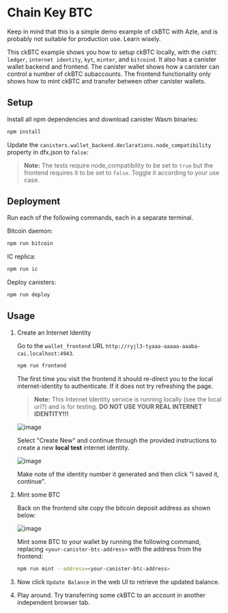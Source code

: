 # Chain Key BTC

Keep in mind that this is a simple demo example of ckBTC with Azle, and is probably not suitable for production use. Learn wisely.

This ckBTC example shows you how to setup ckBTC locally, with the `ckBTC ledger`, `internet identity`, `kyt`, `minter`, and `bitcoind`. It also has a canister wallet backend and frontend. The canister wallet shows how a canister can control a number of ckBTC subaccounts. The frontend functionality only shows how to mint ckBTC and transfer between other canister wallets.

## Setup

Install all npm dependencies and download canister Wasm binaries:

```bash
npm install
```

Update the `canisters.wallet_backend.declarations.node_compatibility` property in dfx.json to `false`:

> **Note:**
> The tests require node_compatibility to be set to `true` but the frontend requires it to be set to `false`. Toggle it according to your use case.

## Deployment

Run each of the following commands, each in a separate terminal.

Bitcoin daemon:

```bash
npm run bitcoin
```

IC replica:

```bash
npm run ic
```

Deploy canisters:

```bash
npm run deploy
```

## Usage

1. Create an Internet Identity

    Go to the `wallet_frontend` URL `http://ryjl3-tyaaa-aaaaa-aaaba-cai.localhost:4943`.

    ```bash
    npm run frontend
    ```

    The first time you visit the frontend it should re-direct you to the local internet-identity to authenticate. If it does not try refreshing the page.

    > **Note:**
    > This Internet Identity service is running locally (see the local url?) and is for testing. **DO NOT USE YOUR REAL INTERNET IDENTITY!!!**

    ![image](https://github.com/demergent-labs/azle/assets/5455419/6d929bb3-e87e-45c9-88f6-c79b3e8236a4)

    Select "Create New" and continue through the provided instructions to create a new **local test** internet identity.

    ![image](https://github.com/demergent-labs/azle/assets/5455419/564bc367-e6b3-4ccd-81a9-917089da67da)

    Make note of the identity number it generated and then click "I saved it, continue".

2. Mint some BTC

    Back on the frontend site copy the bitcoin deposit address as shown below:

    ![image](https://github.com/demergent-labs/azle/assets/5455419/3d6ac20e-e1eb-4d90-a65a-460f8242d8fd)

    Mint some BTC to your wallet by running the following command, replacing `<your-canister-btc-address>` with the address from the frontend:

    ```bash
    npm run mint --address=<your-canister-btc-address>
    ```

3. Now click `Update Balance` in the web UI to retrieve the updated balance.

4. Play around. Try transferring some ckBTC to an account in another independent browser tab.
